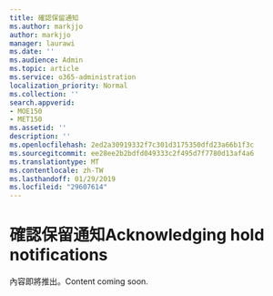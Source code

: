 ```yaml
---
title: 確認保留通知
ms.author: markjjo
author: markjjo
manager: laurawi
ms.date: ''
ms.audience: Admin
ms.topic: article
ms.service: o365-administration
localization_priority: Normal
ms.collection: ''
search.appverid:
- MOE150
- MET150
ms.assetid: ''
description: ''
ms.openlocfilehash: 2ed2a30919332f7c301d3175350dfd23a66b1f3c
ms.sourcegitcommit: ee28ee2b2bdfd049333c2f495d7f7780d13af4a6
ms.translationtype: MT
ms.contentlocale: zh-TW
ms.lasthandoff: 01/29/2019
ms.locfileid: "29607614"
---
```

# <a name="acknowledging-hold-notifications"></a><span data-ttu-id="0254c-102">確認保留通知</span><span class="sxs-lookup"><span data-stu-id="0254c-102">Acknowledging hold notifications</span></span> 

<span data-ttu-id="0254c-103">內容即將推出。</span><span class="sxs-lookup"><span data-stu-id="0254c-103">Content coming soon.</span></span>